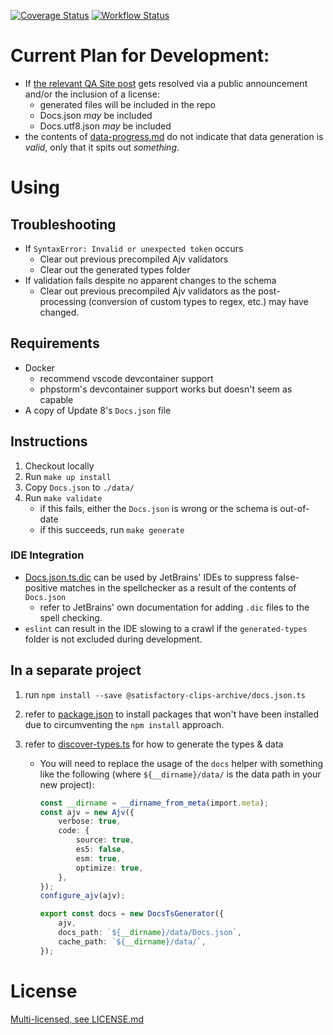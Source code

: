 [![Coverage Status](https://coveralls.io/repos/github/Satisfactory-Clips-Archive/Docs.json.ts/badge.svg?branch=main)](https://coveralls.io/github/Satisfactory-Clips-Archive/Docs.json.ts?branch=main)
[![Workflow Status](https://github.com/Satisfactory-Clips-Archive/Docs.json.ts/actions/workflows/node.js.yml/badge.svg?branch=main)](https://github.com/Satisfactory-Clips-Archive/Docs.json.ts/actions/workflows/node.js.yml?query=branch%3Amain)

# Current Plan for Development:

-   If [the relevant QA Site post](https://questions.satisfactorygame.com/post/65e5367dcd33105bd53f931f) gets resolved via a public announcement and/or the inclusion of a license:
    -   generated files will be included in the repo
    -   Docs.json _may_ be included
    -   Docs.utf8.json _may_ be included
-   the contents of [data-progress.md](data-progress.md) do not indicate that data generation is _valid_, only that it spits out _something_.

# Using

## Troubleshooting

-   If `SyntaxError: Invalid or unexpected token` occurs
    -   Clear out previous precompiled Ajv validators
    -   Clear out the generated types folder
-   If validation fails despite no apparent changes to the schema
    -   Clear out previous precompiled Ajv validators as the post-processing
        (conversion of custom types to regex, etc.) may have changed.

## Requirements

-   Docker
    -   recommend vscode devcontainer support
    -   phpstorm's devcontainer support works but doesn't seem as capable
-   A copy of Update 8's `Docs.json` file

## Instructions

1. Checkout locally
2. Run `make up install`
3. Copy `Docs.json` to `./data/`
4. Run `make validate`
    - if this fails, either the `Docs.json` is wrong or the schema is out-of-date
    - if this succeeds, run `make generate`

### IDE Integration

-   [Docs.json.ts.dic](Docs.json.ts.dic) can be used by JetBrains' IDEs to suppress false-positive matches in the spellchecker as a result of the contents of `Docs.json`
    -   refer to JetBrains' own documentation for adding `.dic` files to the spell checking.
-   `eslint` can result in the IDE slowing to a crawl if the `generated-types` folder is not excluded during development.

## In a separate project

1. run `npm install --save @satisfactory-clips-archive/docs.json.ts`
1. refer to [package.json](package.json) to install packages that won't have
   been installed due to circumventing the `npm install` approach.
1. refer to [discover-types.ts](discover-types.ts) for how to generate the
   types & data

    - You will need to replace the usage of the `docs` helper with
      something like the following (where `${__dirname}/data/` is the data
      path in your new project):

        ```ts
        const __dirname = __dirname_from_meta(import.meta);
        const ajv = new Ajv({
        	verbose: true,
        	code: {
        		source: true,
        		es5: false,
        		esm: true,
        		optimize: true,
        	},
        });
        configure_ajv(ajv);

        export const docs = new DocsTsGenerator({
        	ajv,
        	docs_path: `${__dirname}/data/Docs.json`,
        	cache_path: `${__dirname}/data/`,
        });
        ```

# License

[Multi-licensed, see LICENSE.md](LICENSE.md)

